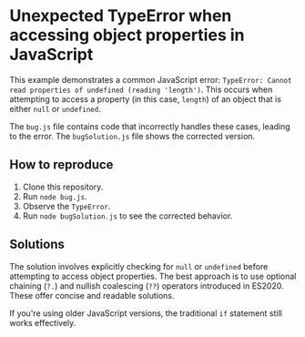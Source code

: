 # Unexpected TypeError when accessing object properties in JavaScript

This example demonstrates a common JavaScript error: `TypeError: Cannot read properties of undefined (reading 'length')`. This occurs when attempting to access a property (in this case, `length`) of an object that is either `null` or `undefined`.

The `bug.js` file contains code that incorrectly handles these cases, leading to the error. The `bugSolution.js` file shows the corrected version.

## How to reproduce

1.  Clone this repository.
2.  Run `node bug.js`.
3.  Observe the `TypeError`.
4.  Run `node bugSolution.js` to see the corrected behavior.

## Solutions

The solution involves explicitly checking for `null` or `undefined` before attempting to access object properties.  The best approach is to use optional chaining (`?.`) and nullish coalescing (`??`) operators introduced in ES2020. These offer concise and readable solutions.

If you're using older JavaScript versions, the traditional `if` statement still works effectively.